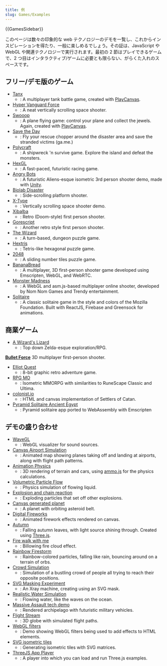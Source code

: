 ```yaml
---
title: 例
slug: Games/Examples
---
```


{{GamesSidebar}}

このページは数々の印象的な web テクノロジーのデモを一覧し、これからインスピレーションを得たり、一般に楽しめるでしょう。その証は、JavaScript や WebGL や関連テクノロジーで実行されます。最初の 2 節はプレイできるゲームで、2 つ目はインタラクティブ/ゲームに必要とも限らない、がらくた入れのスペースです。

## フリー/デモ版のゲーム

- [Tanx](https://tanx.io/)
  - : A multiplayer tank battle game, created with [PlayCanvas](https://playcanvas.com/).
- [Hyper Vanguard Force](https://robertsspaceindustries.com/comm-link/transmission/14704-Hyper-Vanguard-Force)
  - : A neat vertically scrolling space shooter.
- [Swooop](https://playcanv.as/p/JtL2iqIH)
  - : A plane flying game: control your plane and collect the jewels. Again, created with [PlayCanvas](https://playcanvas.com/).
- [Save the Day](https://ga.me/games/save-the-day)
  - : Fly your rescue chopper around the disaster area and save the stranded victims (ga.me.)
- [Polycraft](https://ga.me/games/polycraft)
  - : A shipwreck 'n survive game. Explore the island and defeat the monsters.
- [HexGL](https://hexgl.bkcore.com/)
  - : A fast-paced, futuristic racing game.
- [Angry Bots](https://beta.unity3d.com/jonas/AngryBots/)
  - : A futuristic Aliens-esque isometric 3rd person shooter demo, made with [Unity](https://unity.com/).
- [Biolab Disaster](https://playbiolab.com/)
  - : Side-scrolling platform shooter.
- [X-Type](https://phoboslab.org/xtype/)
  - : Vertically scrolling space shooter demo.
- [Xibalba](https://phoboslab.org/xibalba/)
  - : Retro (Doom-style) first person shooter.
- [Gorescript](https://timeinvariant.github.io/gorescript/play/)
  - : Another retro style first person shooter.
- [The Wizard](https://hypnoticowl.com/games/the-wizard/)
  - : A turn-based, dungeon puzzle game.
- [Hextris](https://hextris.io/)
  - : Tetris-like hexagonal puzzle game.
- [2048](https://gabrielecirulli.github.io/2048/)
  - : A sliding number tiles puzzle game.
- [BananaBread](https://github.com/kripken/BananaBread/)
  - : A multiplayer, 3D first-person shooter game developed using Emscripten, WebGL, and WebRTC.
- [Monster Madness](https://hacks.mozilla.org/2013/12/monster-madness-creating-games-on-the-web-with-emscripten/)
  - : A WebGL and asm.js-based multiplayer online shooter, developed by Nom Nom Games and Trendy entertainment.
- [Solitaire](https://online-solitaire.com/mozilla-foundation)
  - : A classic solitaire game in the style and colors of the Mozilla Foundation. Built with ReactJS, Firebase and Greensock for animations.

## 商業ゲーム

- [A Wizard's Lizard](http://www.wizardslizard.com/)
  - : Top down Zelda-esque exploration/RPG.

**[Bullet Force](https://www.crazygames.com/game/bullet-force-multiplayer)**
    3D multiplayer first-person shooter.

- [Elliot Quest](https://elliotquest.com/)
  - : 8-bit graphic retro adventure game.
- [RPG MO](https://data.mo.ee/index2.html)
  - : Isometric MMORPG with similarities to RuneScape Classic and Ultima.
- [colonist.io](https://colonist.io/)
  - : HTML and canvas implementation of Settlers of Catan.
- [Pyramid Solitaire Ancient Egypt](https://www.solitaireparadise.com/games_list/pyramid_solitaire_ancient_egypt.html)
  - : Pyramid solitaire app ported to WebAssembly with Emscripten

## デモの盛り合わせ

- [WaveGL](https://github.com/gre/wavegl)
  - : WebGL visualizer for sound sources.
- [Canvas Airport Simulation](https://codepen.io/jackrugile/pen/oNgrYm)
  - : Animated map showing planes taking off and landing at airports, along with flight path patterns.
- [Animation Physics](https://alteredqualia.com/xg/examples/animation_physics_terrain.html)
  - : 3D rendering of terrain and cars, using [ammo.js](https://github.com/kripken/ammo.js) for the physics calculations.
- [Volumetric Particle Flow](https://david.li/flow/)
  - : Physics simulation of flowing liquid.
- [Explosion and chain reaction](https://codepen.io/artzub/pen/KKBjeN)
  - : Exploding particles that set off other explosions.
- [Canvas generated planet](https://codepen.io/AshKyd/pen/MWqbrN)
  - : A planet with orbiting asteroid belt.
- [Digital Fireworks](https://codepen.io/zadvorsky/pen/zYXgxQ)
  - : Animated firework effects rendered on canvas.
- [Autumn](http://oos.moxiecode.com/js_webgl/autumn/)
  - : Falling autumn leaves, with light source shining through. Created using [Three.js](https://github.com/mrdoob/three.js).
- [Fire walk with me](https://inear.se/fireshader/)
  - : Billowing fire cloud effect.
- [Rainbow Firestorm](https://codepen.io/jackrugile/pen/ExryNq)
  - : Rainbow-colored particles, falling like rain, bouncing around on a terrain of orbs.
- [Crowd Simulation](http://visualiser.fr/babylon/crowd/)
  - : Simulation of a bustling crowd of people all trying to reach their opposite positions.
- [SVG Masking Experiment](https://codepen.io/noeldelgado/pen/ByxQjL)
  - : An Xray machine, creating using an SVG mask.
- [Realistic Water Simulation](https://www.shadertoy.com/view/Ms2SD1)
  - : Flowing water, like the waves on the ocean.
- [Massive Assault tech demo](http://massiveassaultnetwork.com/html5/)
  - : Rendered archipelago with futuristic military vehicles.
- [Flight Stream](https://callumprentice.github.io/apps/flight_stream/index.html)
  - : 3D globe with simulated flight paths.
- [WebGL filters](https://pixelscommander.com/polygon/htmlgl/demo/filters.html)
  - : Demo showing WebGL filters being used to add effects to HTML elements.
- [SVG isometric tiles](https://codepen.io/AshKyd/pen/zxmgzV)
  - : Generating isometric tiles with SVG matrices.
- [ThreeJS App Player](https://jsfiddle.net/jetienne/rkth90c9/)
  - : A player into which you can load and run Three.js examples.
